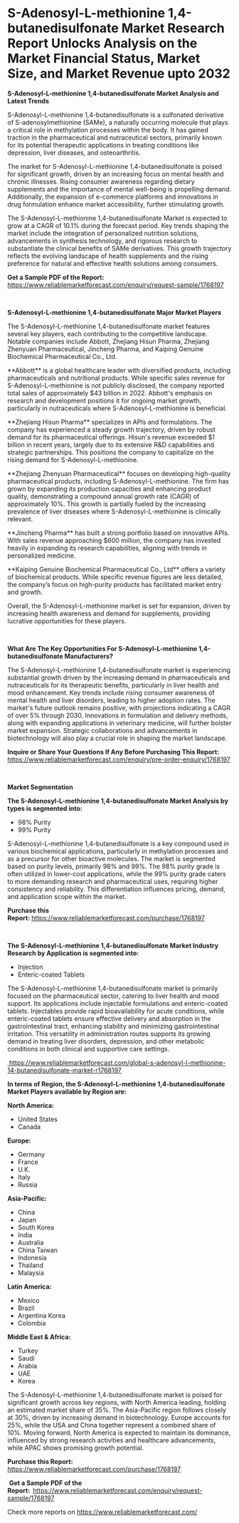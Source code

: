 <p><h1>S-Adenosyl-L-methionine 1,4-butanedisulfonate Market Research Report Unlocks Analysis on the Market Financial Status, Market Size, and Market Revenue upto 2032</h1></p><p><strong>S-Adenosyl-L-methionine 1,4-butanedisulfonate Market Analysis and Latest Trends</strong></p>
<p><p>S-Adenosyl-L-methionine 1,4-butanedisulfonate is a sulfonated derivative of S-adenosylmethionine (SAMe), a naturally occurring molecule that plays a critical role in methylation processes within the body. It has gained traction in the pharmaceutical and nutraceutical sectors, primarily known for its potential therapeutic applications in treating conditions like depression, liver diseases, and osteoarthritis.</p><p>The market for S-Adenosyl-L-methionine 1,4-butanedisulfonate is poised for significant growth, driven by an increasing focus on mental health and chronic illnesses. Rising consumer awareness regarding dietary supplements and the importance of mental well-being is propelling demand. Additionally, the expansion of e-commerce platforms and innovations in drug formulation enhance market accessibility, further stimulating growth.</p><p>The S-Adenosyl-L-methionine 1,4-butanedisulfonate Market is expected to grow at a CAGR of 10.1% during the forecast period. Key trends shaping the market include the integration of personalized nutrition solutions, advancements in synthesis technology, and rigorous research to substantiate the clinical benefits of SAMe derivatives. This growth trajectory reflects the evolving landscape of health supplements and the rising preference for natural and effective health solutions among consumers.</p></p>
<p><strong>Get a Sample PDF of the Report:&nbsp;</strong> <a href="https://www.reliablemarketforecast.com/enquiry/request-sample/1768197?utm_campaign=2111&utm_medium=2&utm_source=Github&utm_content=ia&utm_term=09022025&utm_id=s-adenosyl-l-methionine-14-butanedisulfonate">https://www.reliablemarketforecast.com/enquiry/request-sample/1768197</a></p>
<p>&nbsp;</p>
<p><strong>S-Adenosyl-L-methionine 1,4-butanedisulfonate Major Market Players</strong></p>
<p><p>The S-Adenosyl-L-methionine 1,4-butanedisulfonate market features several key players, each contributing to the competitive landscape. Notable companies include Abbott, Zhejiang Hisun Pharma, Zhejiang Zhenyuan Pharmaceutical, Jincheng Pharma, and Kaiping Genuine Biochemical Pharmaceutical Co., Ltd.</p><p>**Abbott** is a global healthcare leader with diversified products, including pharmaceuticals and nutritional products. While specific sales revenue for S-Adenosyl-L-methionine is not publicly disclosed, the company reported total sales of approximately $43 billion in 2022. Abbott's emphasis on research and development positions it for ongoing market growth, particularly in nutraceuticals where S-Adenosyl-L-methionine is beneficial.</p><p>**Zhejiang Hisun Pharma** specializes in APIs and formulations. The company has experienced a steady growth trajectory, driven by robust demand for its pharmaceutical offerings. Hisun's revenue exceeded $1 billion in recent years, largely due to its extensive R&D capabilities and strategic partnerships. This positions the company to capitalize on the rising demand for S-Adenosyl-L-methionine.</p><p>**Zhejiang Zhenyuan Pharmaceutical** focuses on developing high-quality pharmaceutical products, including S-Adenosyl-L-methionine. The firm has grown by expanding its production capacities and enhancing product quality, demonstrating a compound annual growth rate (CAGR) of approximately 10%. This growth is partially fueled by the increasing prevalence of liver diseases where S-Adenosyl-L-methionine is clinically relevant.</p><p>**Jincheng Pharma** has built a strong portfolio based on innovative APIs. With sales revenue approaching $600 million, the company has invested heavily in expanding its research capabilities, aligning with trends in personalized medicine.</p><p>**Kaiping Genuine Biochemical Pharmaceutical Co., Ltd** offers a variety of biochemical products. While specific revenue figures are less detailed, the company’s focus on high-purity products has facilitated market entry and growth.</p><p>Overall, the S-Adenosyl-L-methionine market is set for expansion, driven by increasing health awareness and demand for supplements, providing lucrative opportunities for these players.</p></p>
<p>&nbsp;</p>
<p><strong>What Are The Key Opportunities For S-Adenosyl-L-methionine 1,4-butanedisulfonate Manufacturers?</strong></p>
<p><p>The S-Adenosyl-L-methionine 1,4-butanedisulfonate market is experiencing substantial growth driven by the increasing demand in pharmaceuticals and nutraceuticals for its therapeutic benefits, particularly in liver health and mood enhancement. Key trends include rising consumer awareness of mental health and liver disorders, leading to higher adoption rates. The market's future outlook remains positive, with projections indicating a CAGR of over 5% through 2030. Innovations in formulation and delivery methods, along with expanding applications in veterinary medicine, will further bolster market expansion. Strategic collaborations and advancements in biotechnology will also play a crucial role in shaping the market landscape.</p></p>
<p><strong>Inquire or Share Your Questions If Any Before Purchasing This Report:</strong> <a href="https://www.reliablemarketforecast.com/enquiry/pre-order-enquiry/1768197?utm_campaign=2111&utm_medium=2&utm_source=Github&utm_content=ia&utm_term=09022025&utm_id=s-adenosyl-l-methionine-14-butanedisulfonate">https://www.reliablemarketforecast.com/enquiry/pre-order-enquiry/1768197</a></p>
<p>&nbsp;</p>
<p><strong>Market Segmentation</strong></p>
<p><strong>The S-Adenosyl-L-methionine 1,4-butanedisulfonate Market Analysis by types is segmented into:</strong></p>
<p><ul><li>98% Purity</li><li>99% Purity</li></ul></p>
<p><p>S-Adenosyl-L-methionine 1,4-butanedisulfonate is a key compound used in various biochemical applications, particularly in methylation processes and as a precursor for other bioactive molecules. The market is segmented based on purity levels, primarily 98% and 99%. The 98% purity grade is often utilized in lower-cost applications, while the 99% purity grade caters to more demanding research and pharmaceutical uses, requiring higher consistency and reliability. This differentiation influences pricing, demand, and application scope within the market.</p></p>
<p><strong>Purchase this Report:&nbsp;</strong><a href="https://www.reliablemarketforecast.com/purchase/1768197?utm_campaign=2111&utm_medium=2&utm_source=Github&utm_content=ia&utm_term=09022025&utm_id=s-adenosyl-l-methionine-14-butanedisulfonate">https://www.reliablemarketforecast.com/purchase/1768197</a></p>
<p>&nbsp;</p>
<p><strong>The S-Adenosyl-L-methionine 1,4-butanedisulfonate Market Industry Research by Application is segmented into:</strong></p>
<p><ul><li>Injection</li><li>Enteric-coated Tablets</li></ul></p>
<p><p>The S-Adenosyl-L-methionine 1,4-butanedisulfonate market is primarily focused on the pharmaceutical sector, catering to liver health and mood support. Its applications include injectable formulations and enteric-coated tablets. Injectables provide rapid bioavailability for acute conditions, while enteric-coated tablets ensure effective delivery and absorption in the gastrointestinal tract, enhancing stability and minimizing gastrointestinal irritation. This versatility in administration routes supports its growing demand in treating liver disorders, depression, and other metabolic conditions in both clinical and supportive care settings.</p></p>
<p><a href="https://www.reliablemarketforecast.com/global-s-adenosyl-l-methionine-14-butanedisulfonate-market-r1768197?utm_campaign=2111&utm_medium=2&utm_source=Github&utm_content=ia&utm_term=09022025&utm_id=s-adenosyl-l-methionine-14-butanedisulfonate">&nbsp;https://www.reliablemarketforecast.com/global-s-adenosyl-l-methionine-14-butanedisulfonate-market-r1768197</a></p>
<p><strong>In terms of Region, the S-Adenosyl-L-methionine 1,4-butanedisulfonate Market Players available by Region are:</strong></p>
<p>
    <p> <strong> North America: </strong>
        <ul>
            <li>United States</li>
            <li>Canada</li>
        </ul>
        </p> 
    <p> <strong> Europe: </strong>
        <ul>
            <li>Germany</li>
            <li>France</li>
            <li>U.K.</li>
            <li>Italy</li>
            <li>Russia</li>
        </ul>
        </p> 
    <p> <strong> Asia-Pacific: </strong>
        <ul>
            <li>China</li>
            <li>Japan</li>
            <li>South Korea</li>
            <li>India</li>
            <li>Australia</li>
            <li>China Taiwan</li>
            <li>Indonesia</li>
            <li>Thailand</li>
            <li>Malaysia</li>
        </ul>
        </p> 
    <p> <strong> Latin America: </strong>
        <ul>
            <li>Mexico</li>
            <li>Brazil</li>
            <li>Argentina Korea</li>
            <li>Colombia</li>
        </ul>
        </p> 
    <p> <strong> Middle East & Africa: </strong>
        <ul>
            <li>Turkey</li>
            <li>Saudi</li>
            <li>Arabia</li>
            <li>UAE</li>
            <li>Korea</li>
        </ul>
    </p>
    </p>
<p><p>The S-Adenosyl-L-methionine 1,4-butanedisulfonate market is poised for significant growth across key regions, with North America leading, holding an estimated market share of 35%. The Asia-Pacific region follows closely at 30%, driven by increasing demand in biotechnology. Europe accounts for 25%, while the USA and China together represent a combined share of 10%. Moving forward, North America is expected to maintain its dominance, influenced by strong research activities and healthcare advancements, while APAC shows promising growth potential.</p></p>
<p><strong>Purchase this Report: </strong><a href="https://www.reliablemarketforecast.com/purchase/1768197?utm_campaign=2111&utm_medium=2&utm_source=Github&utm_content=ia&utm_term=09022025&utm_id=s-adenosyl-l-methionine-14-butanedisulfonate">https://www.reliablemarketforecast.com/purchase/1768197</a></p>
<p>&nbsp;<strong>Get a Sample PDF of the Report:&nbsp;&nbsp;</strong><a href="https://www.reliablemarketforecast.com/enquiry/request-sample/1768197?utm_campaign=2111&utm_medium=2&utm_source=Github&utm_content=ia&utm_term=09022025&utm_id=s-adenosyl-l-methionine-14-butanedisulfonate">https://www.reliablemarketforecast.com/enquiry/request-sample/1768197</a></p>
<p><strong></strong></p>
<p>Check more reports on <a href="https://www.reliablemarketforecast.com/?utm_campaign=2111&utm_medium=2&utm_source=Github&utm_content=ia&utm_term=09022025&utm_id=s-adenosyl-l-methionine-14-butanedisulfonate">https://www.reliablemarketforecast.com/</a></p>